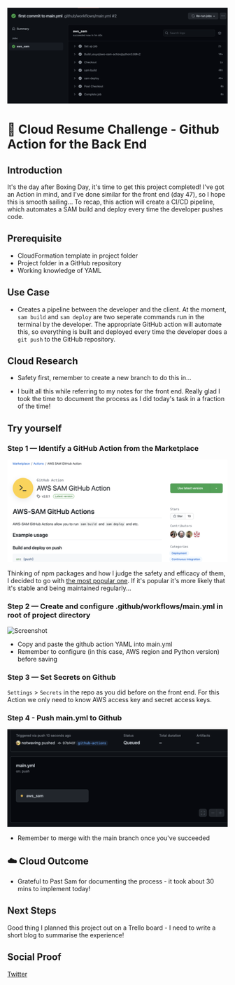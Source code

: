 ![what a difference a second time makes](/Journey/055/first-go.png)

# 🤖 Cloud Resume Challenge - Github Action for the Back End

## Introduction

It's the day after Boxing Day, it's time to get this project completed! I've got an Action in mind, and I've done similar for the front end (day 47), so I hope this is smooth sailing... To recap, this action will create a CI/CD pipeline, which automates a SAM build and deploy every time the developer pushes code.

## Prerequisite

- CloudFormation template in project folder
- Project folder in a GitHub repository
- Working knowledge of YAML

## Use Case

- Creates a pipeline between the developer and the client. At the moment, `sam build` and `sam deploy` are two seperate commands run in the terminal by the developer. The appropriate GitHub action will automate this, so everything is built and deployed every time the developer does a `git push` to the GitHub repository.

## Cloud Research

- Safety first, remember to create a new branch to do this in...

- I built all this while referring to my notes for the front end. Really glad I took the time to document the process as I did today's task in a fraction of the time!

## Try yourself

### Step 1 — Identify a GitHub Action from the Marketplace

![github action](/Journey/055/github-action.png)

Thinking of npm packages and how I judge the safety and efficacy of them, I decided to go with [the most popular one](https://github.com/marketplace/actions/aws-sam-github-action). If it's popular it's more likely that it's stable and being maintained regularly...

### Step 2 — Create and configure .github/workflows/main.yml in root of project directory

![Screenshot](https://via.placeholder.com/500x300)

- Copy and paste the github action YAML into main.yml
- Remember to configure (in this case, AWS region and Python version) before saving

### Step 3 — Set Secrets on Github

`Settings` > `Secrets` in the repo as you did before on the front end.
For this Action we only need to know AWS access key and secret access keys.

### Step 4 - Push main.yml to Github

![watch it live](/Journey/055/live-build.png)

- Remember to merge with the main branch once you've succeeded

## ☁️ Cloud Outcome

- Grateful to Past Sam for documenting the process - it took about 30 mins to implement today!

## Next Steps

Good thing I planned this project out on a Trello board - I need to write a short blog to summarise the experience!

## Social Proof

[Twitter](https://twitter.com/_notwaving/status/1343169830548086786?s=20)

